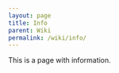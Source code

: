 ```yaml
---
layout: page
title: Info
parent: Wiki
permalink: /wiki/info/
---
```


This is a page with information.
